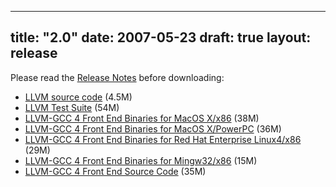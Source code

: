
---
title: "2.0"
date: 2007-05-23
draft: true
layout: release
---

Please read the [Release Notes](/2.0/docs/ReleaseNotes.html) before
downloading:
* [LLVM source code](/2.0/llvm-2.0.tar.gz) (4.5M)
* [LLVM Test Suite](/2.0/llvm-test-2.0.tar.gz) (54M)
* [LLVM-GCC 4 Front End Binaries for MacOS X/x86](/2.0/llvm-gcc4-2.0-x86-darwin8.tar.gz) (38M)
* [LLVM-GCC 4 Front End Binaries for MacOS X/PowerPC](/2.0/llvm-gcc4-2.0-ppc-darwin8.9.0.tar.gz) (36M)
* [LLVM-GCC 4 Front End Binaries for Red Hat Enterprise Linux4/x86](/2.0/llvm-gcc4-2.0-x86-linux-RHEL4.tar.gz) (29M)
* [LLVM-GCC 4 Front End Binaries for Mingw32/x86](/2.0/llvm-gcc4-2.0-x86-mingw32.tar.bz2) (15M)
* [LLVM-GCC 4 Front End Source Code](/2.0/llvm-gcc4-2.0.source.tar.gz) (35M)


